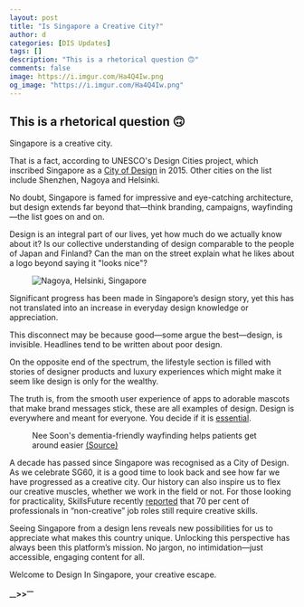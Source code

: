 ```yaml
---
layout: post
title: "Is Singapore a Creative City?"
author: d
categories: [DIS Updates]
tags: []
description: "This is a rhetorical question 🙃"
comments: false
image: https://i.imgur.com/Ha4Q4Iw.png
og_image: "https://i.imgur.com/Ha4Q4Iw.png"
---
```


<h2>This is a rhetorical question 🙃</h2>

Singapore is a creative city. 

That is a fact, according to UNESCO's Design Cities project, which inscribed Singapore as a <a href="https://designsingapore.org/about-us/unesco-creative-city-of-design/" target="_blank">City of Design</a> in 2015. Other cities on the list include Shenzhen, Nagoya and Helsinki. 

No doubt, Singapore is famed for impressive and eye-catching architecture, but design extends far beyond that—think branding, campaigns, wayfinding—the list goes on and on.

Design is an integral part of our lives, yet how much do we actually know about it? Is our collective understanding of design comparable to the people of Japan and Finland? Can the man on the street explain what he likes about a logo beyond saying it "looks nice"?

<figure>
<img src="https://i.imgur.com/ImoiNXy.jpg" alt="Nagoya, Helsinki, Singapore">
</figure>

Significant progress has been made in Singapore’s design story, yet this has not translated into an increase in everyday design knowledge or appreciation.

This disconnect may be because good—some argue the best—design, is invisible. Headlines tend to be written about poor design. 

On the opposite end of the spectrum, the lifestyle section is filled with stories of designer products and luxury experiences which might make it seem like design is only for the wealthy.

The truth is, from the smooth user experience of apps to adorable mascots that make brand messages stick, these are all examples of design. Design is everywhere and meant for everyone. You decide if it is <a href="https://www.designinsingapore.com/artists-non-essential/" target="_blank">essential</a>.

<figure>
<img src="https://i.imgur.com/jT1cteH.jpg" alt="">
<figcaption>Nee Soon's dementia-friendly wayfinding helps patients get around easier <a href="https://www.nstc.org.sg/latest_news/yishunite-of-the-year-2023-copy/" target="_blank">(Source)</a></figcaption>
</figure>

A decade has passed since Singapore was recognised as a City of Design. As we celebrate SG60, it is a good time to look back and see how far we have progressed as a creative city. Our history can also inspire us to flex our creative muscles, whether we work in the field or not. For those looking for practicality, SkillsFuture recently <a href="https://www.channelnewsasia.com/singapore/skillsfuture-skills-report-creative-industry-generative-ai-jobs-4887421" target="_blank">reported</a> that 70 per cent of professionals in “non-creative” job roles still require creative skills.

Seeing Singapore from a design lens reveals new possibilities for us to appreciate what makes this country unique. Unlocking this perspective has always been this platform’s mission. No jargon, no intimidation—just accessible, engaging content for all.

Welcome to Design In Singapore, your creative escape.

<strong><sub>—</sub>><sub></sub>><sup>—</sup></strong>
